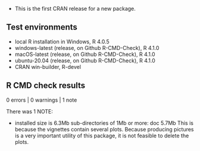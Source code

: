 * This is the first CRAN release for a new package.

## Test environments

* local R installation in Windows, R 4.0.5
* windows-latest (release, on Github R-CMD-Check), R 4.1.0
* macOS-latest (release, on Github R-CMD-Check), R 4.1.0
* ubuntu-20.04 (release, on Github R-CMD-Check), R 4.1.0
* CRAN win-builder, R-devel

## R CMD check results

0 errors | 0 warnings | 1 note

There was 1 NOTE:

* installed size is  6.3Mb
  sub-directories of 1Mb or more:
        doc   5.7Mb
  This is because the vignettes contain several plots. Because producing pictures is a very important utility of this package, it is not feasible to delete the plots.
